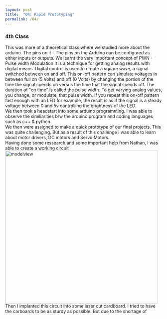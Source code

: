 ```yaml
---
layout: post
title:  "04: Rapid Prototyping"
permalink: /04/
---
```


### 4th Class 

This was more of a theoretical class where we studied more about the arduino. The pins on it - The pins on the Arduino can be configured as either inputs or outputs. We learnt the very important concept of PWN - Pulse width Modulation 
It is a technique for getting analog results with digital means. Digital control is used to create a square wave, a signal switched between on and off. This on-off pattern can simulate voltages in between full on (5 Volts) and off (0 Volts) by changing the portion of the time the signal spends on versus the time that the signal spends off. The duration of "on time" is called the pulse width. To get varying analog values, you change, or modulate, that pulse width. If you repeat this on-off pattern fast enough with an LED for example, the result is as if the signal is a steady voltage between 0 and 5v controlling the brightness of the LED.
<br>
We then took a headstart into some arduino programming. I was able to observe the similiarities b/w the arduino program and coding languages such as c++ & python
<br>
We then were assigned to make a quick prototype of our final projects. This was quite challenging. But as a result of this challenge I was able to learn about motor drivers, DC motors and Servo Motors.
<br>
Having done some ressearch and some important help from Nathan, I was able to create a working circuit
<br>
<img src="ar.jpg" alt="modelview" style="height: 490px; max-width: 167%">
<br>
Then I implanted this circuit into some laser cut cardboard. I tried to have the carboards to be as sturdy as possible. But due to the shortage of 

